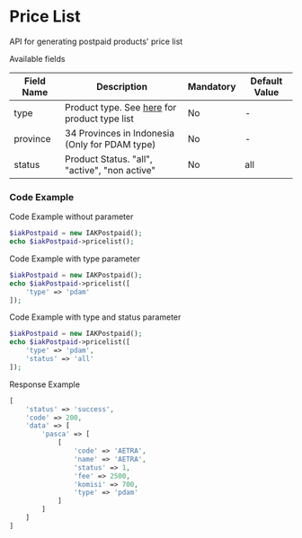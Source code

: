 # Price List
API for generating postpaid products' price list

Available fields

| Field Name | Description | Mandatory | Default Value |
|---|---|---|---|
| type | Product type. See [here](https://api.iak.id/docs/reference/docs/postpaid/core/price-list.md) for product type list | No | - |
| province | 34 Provinces in Indonesia (Only for PDAM type) | No | - |
| status | Product Status. "all", "active", "non active" | No | all |

### Code Example

Code Example without parameter
```php
$iakPostpaid = new IAKPostpaid();
echo $iakPostpaid->pricelist();
```

Code Example with type parameter
```php
$iakPostpaid = new IAKPostpaid();
echo $iakPostpaid->pricelist([
    'type' => 'pdam'
]);
```

Code Example with type and status parameter
```php
$iakPostpaid = new IAKPostpaid();
echo $iakPostpaid->pricelist([
    'type' => 'pdam',
    'status' => 'all'
]);
```

Response Example
```php
[
    'status' => 'success',
    'code' => 200,
    'data' => [
        'pasca' => [
            [
                'code' => 'AETRA',
                'name' => 'AETRA',
                'status' => 1,
                'fee' => 2500,
                'komisi' => 700,
                'type' => 'pdam'
            ]
        ]
    ]
]
```